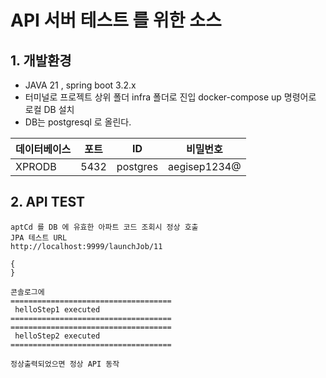 # API 서버 테스트 를 위한 소스 

## 1. 개발환경
* JAVA 21 , spring boot 3.2.x
* 터미널로 프로젝트 상위 폴더 infra 폴더로 진입 docker-compose up 명령어로 로컬 DB 설치
* DB는 postgresql 로 올린다.

| 데이터베이스 |  포트   | ID | 비밀번호 |
|---|------|---|---|
| XPRODB | 5432 | postgres | aegisep1234@ |


## 2. API TEST
 

````
aptCd 를 DB 에 유효한 아파트 코드 조회시 정상 호출
JPA 테스트 URL 
http://localhost:9999/launchJob/11  

{
}

콘솔로그에 
====================================
 helloStep1 executed 
====================================
====================================
 helloStep2 executed 
====================================

정상출력되었으면 정상 API 동작